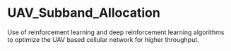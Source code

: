 # UAV_Subband_Allocation
Use of reinforcement learning and deep reinforcement learning algorithms to optimize the UAV based cellular network for higher throughput.
